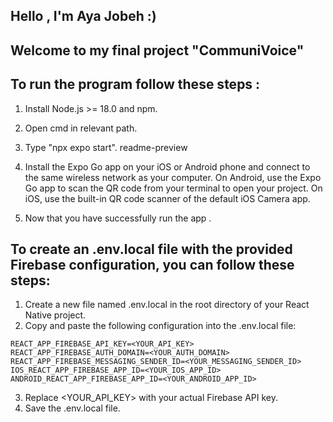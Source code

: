 ## Hello , I'm Aya Jobeh :)
## Welcome to my final project "CommuniVoice"

## To run the program follow these steps :
1. Install Node.js >= 18.0 and npm.
2. Open cmd in relevant path.
3. Type "npx expo start".
readme-preview

4. Install the Expo Go app on your iOS or Android phone and connect to the same wireless network as your computer. On Android, use the Expo Go app to scan the QR code from your terminal to open your project. On iOS, use the built-in QR code scanner of the default iOS Camera app.
5. Now that you have successfully run the app .


## To create an .env.local file with the provided Firebase configuration, you can follow these steps:
1. Create a new file named .env.local in the root directory of your React Native project.
2. Copy and paste the following configuration into the .env.local file:

`REACT_APP_FIREBASE_API_KEY=<YOUR_API_KEY>
REACT_APP_FIREBASE_AUTH_DOMAIN=<YOUR_AUTH_DOMAIN>
REACT_APP_FIREBASE_MESSAGING_SENDER_ID=<YOUR_MESSAGING_SENDER_ID>
IOS_REACT_APP_FIREBASE_APP_ID=<YOUR_IOS_APP_ID>
ANDROID_REACT_APP_FIREBASE_APP_ID=<YOUR_ANDROID_APP_ID>`

3. Replace <YOUR_API_KEY> with your actual Firebase API key.
4. Save the .env.local file.

